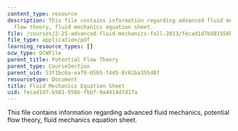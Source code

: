```yaml
---
content_type: resource
description: This file contains information regarding advanced fluid mechanics, potential
  flow theory, fluid mechanics equation sheet.
file: /courses/2-25-advanced-fluid-mechanics-fall-2013/fecad1d7b501558bfbbf9a4414d7d17a_MIT2_25F13_FormulaSheet.pdf
file_type: application/pdf
learning_resource_types: []
ocw_type: OCWFile
parent_title: Potential Flow Theory
parent_type: CourseSection
parent_uid: 53f1bc6a-eaf9-05b5-f4d5-8c62ba355d8f
resourcetype: Document
title: Fluid Mechanics Equation Sheet
uid: fecad1d7-b501-558b-fbbf-9a4414d7d17a
---
```

This file contains information regarding advanced fluid mechanics, potential flow theory, fluid mechanics equation sheet.

